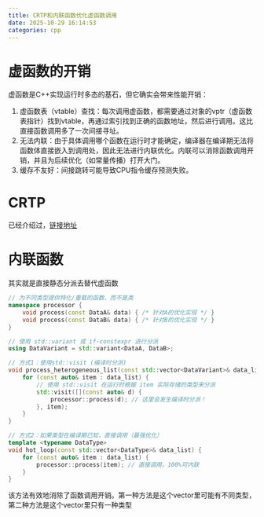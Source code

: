 ```yaml
---
title: CRTP和内联函数优化虚函数调用
date: 2025-10-29 16:14:53
categories: cpp
---
```


# 虚函数的开销

虚函数是C++实现运行时多态的基石，但它确实会带来性能开销：

1. 虚函数表（vtable）查找：每次调用虚函数，都需要通过对象的vptr（虚函数表指针）找到vtable，再通过索引找到正确的函数地址，然后进行调用。这比直接函数调用多了一次间接寻址。
2. 无法内联：由于具体调用哪个函数在运行时才能确定，编译器在编译期无法将函数体直接嵌入到调用处，因此无法进行内联优化。内联可以消除函数调用开销，并且为后续优化（如常量传播）打开大门。
3. 缓存不友好：间接跳转可能导致CPU指令缓存预测失败。

<!--more-->

# CRTP

已经介绍过，[链接地址](https://hoshea99.github.io/2025/10/11/crtp/)

# 内联函数

其实就是直接静态分派去替代虚函数

```cpp
// 为不同类型提供特化/重载的函数，而不是类
namespace processor {
    void process(const DataA& data) { /* 针对A的优化实现 */ }
    void process(const DataB& data) { /* 针对B的优化实现 */ }
}

// 使用 std::variant 或 if-constexpr 进行分派
using DataVariant = std::variant<DataA, DataB>;

// 方式1：使用std::visit (编译时分派)
void process_heterogeneous_list(const std::vector<DataVariant>& data_list) {
    for (const auto& item : data_list) {
        // 使用 std::visit 在运行时根据 item 实际存储的类型来分派
        std::visit([](const auto& d) {
            processor::process(d); // 这里会发生编译时分派！
        }, item);
    }
}

// 方式2：如果类型在编译期已知，直接调用（最强优化）
template <typename DataType>
void hot_loop(const std::vector<DataType>& data_list) {
    for (const auto& item : data_list) {
        processor::process(item); // 直接调用，100%可内联
    }
}
```

该方法有效地消除了函数调用开销。第一种方法是这个vector里可能有不同类型，第二种方法是这个vector里只有一种类型
